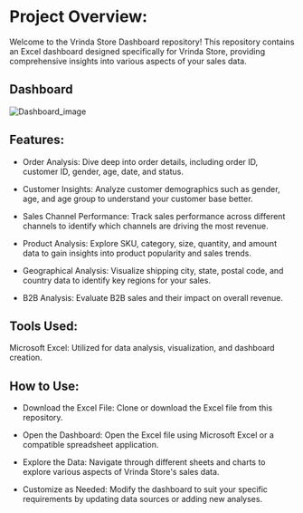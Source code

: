 


# Project Overview:
Welcome to the Vrinda Store Dashboard repository! This repository contains an Excel dashboard designed specifically for Vrinda Store, providing comprehensive insights into various aspects of your sales data.

## Dashboard
![Dashboard_image](https://github.com/tejasrangle/Vrinda_Store_Dashboard/assets/110970662/d350355f-7639-47dc-b498-ecce8f4405c3)

## Features:
- Order Analysis: Dive deep into order details, including order ID, customer ID, gender, age, date, and status.

- Customer Insights: Analyze customer demographics such as gender, age, and age group to understand your customer base better.

- Sales Channel Performance: Track sales performance across different channels to identify which channels are driving the most revenue.

- Product Analysis: Explore SKU, category, size, quantity, and amount data to gain insights into product popularity and sales trends.

- Geographical Analysis: Visualize shipping city, state, postal code, and country data to identify key regions for your sales.

- B2B Analysis: Evaluate B2B sales and their impact on overall revenue.

## Tools Used:
Microsoft Excel: Utilized for data analysis, visualization, and dashboard creation.

## How to Use:
- Download the Excel File: Clone or download the Excel file from this repository.

- Open the Dashboard: Open the Excel file using Microsoft Excel or a compatible spreadsheet application.

- Explore the Data: Navigate through different sheets and charts to explore various aspects of Vrinda Store's sales data.

- Customize as Needed: Modify the dashboard to suit your specific requirements by updating data sources or adding new analyses.


